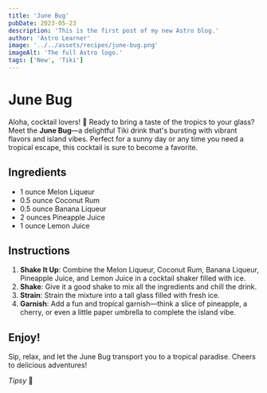 ```yaml
---
title: 'June Bug'
pubDate: 2023-05-23
description: 'This is the first post of my new Astro blog.'
author: 'Astro Learner'
image: '../../assets/recipes/june-bug.png'
imageAlt: 'The full Astro logo.'
tags: ['New', 'Tiki']
---
```


# June Bug

Aloha, cocktail lovers! 🌺 Ready to bring a taste of the tropics to your glass? Meet the **June Bug**—a delightful Tiki drink that's bursting with vibrant flavors and island vibes. Perfect for a sunny day or any time you need a tropical escape, this cocktail is sure to become a favorite.

## Ingredients

-   1 ounce Melon Liqueur
-   0.5 ounce Coconut Rum
-   0.5 ounce Banana Liqueur
-   2 ounces Pineapple Juice
-   1 ounce Lemon Juice

## Instructions

1. **Shake It Up**: Combine the Melon Liqueur, Coconut Rum, Banana Liqueur, Pineapple Juice, and Lemon Juice in a cocktail shaker filled with ice.
2. **Shake**: Give it a good shake to mix all the ingredients and chill the drink.
3. **Strain**: Strain the mixture into a tall glass filled with fresh ice.
4. **Garnish**: Add a fun and tropical garnish—think a slice of pineapple, a cherry, or even a little paper umbrella to complete the island vibe.

## Enjoy!

Sip, relax, and let the June Bug transport you to a tropical paradise. Cheers to delicious adventures!

_Tipsy_ 🥂
